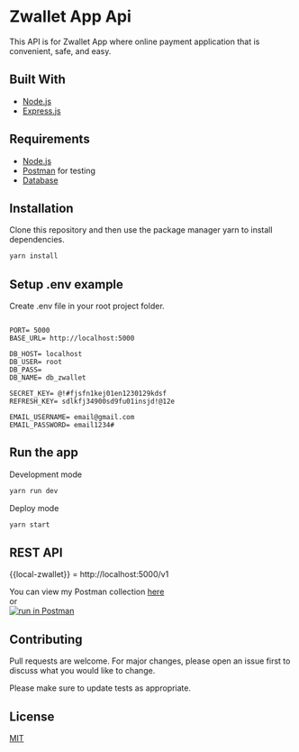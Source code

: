 # Zwallet App Api

This API is for Zwallet App where online payment application that is convenient, safe, and easy.

## Built With
* [Node.js](https://nodejs.org/en/)
* [Express.js](https://expressjs.com/)

## Requirements
* [Node.js](https://nodejs.org/en/)
* [Postman](https://www.getpostman.com/) for testing
* [Database](database-example.sql)

## Installation

Clone this repository and then use the package manager yarn to install dependencies.


```bash
yarn install
```

## Setup .env example

Create .env file in your root project folder.

```env

PORT= 5000
BASE_URL= http://localhost:5000

DB_HOST= localhost
DB_USER= root
DB_PASS= 
DB_NAME= db_zwallet

SECRET_KEY= @!#fjsfn1kej01en1230129kdsf
REFRESH_KEY= sdlkfj34900sd9fu01insjd!@12e

EMAIL_USERNAME= email@gmail.com
EMAIL_PASSWORD= email1234#

```

## Run the app

Development mode

```bash
yarn run dev
```

Deploy mode

```bash
yarn start
```

## REST API

{{local-zwallet}} = http://localhost:5000/v1

You can view my Postman collection [here](https://documenter.getpostman.com/view/14394222/TW6zFmbv) </br>
or </br>
[![run in Postman](https://run.pstmn.io/button.svg)](https://app.getpostman.com/run-collection/15183632fbe1af48955a)

## Contributing
Pull requests are welcome. For major changes, please open an issue first to discuss what you would like to change.

Please make sure to update tests as appropriate.

## License
[MIT](https://choosealicense.com/licenses/mit/)
